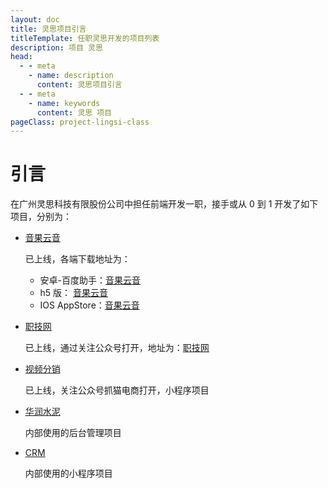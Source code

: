 ```yaml
---
layout: doc
title: 灵思项目引言
titleTemplate: 任职灵思开发的项目列表
description: 项目 灵思
head:
  - - meta
    - name: description
      content: 灵思项目引言
  - - meta
    - name: keywords
      content: 灵思 项目
pageClass: project-lingsi-class
---
```


# 引言

在广州灵思科技有限股份公司中担任前端开发一职，接手或从 0 到 1 开发了如下项目，分别为：

- [音果云音](/project/lingsi/music/)

  已上线，各端下载地址为：

  - 安卓-百度助手：[音果云音](https://mobile.baidu.com/item?pid=5000028289&source=appbaidu)
  - h5 版： [音果云音](https://app.yinguokongjian.com/h5)
  - IOS AppStore：[音果云音](https://apps.apple.com/cn/app/%E9%9F%B3%E6%9E%9C%E4%BA%91%E9%9F%B3/id6445878897)

- [职技网](/project/lingsi/职技网/)

  已上线，通过关注公众号打开，地址为：[职技网](http://www.zhijijob.com/client/#/)

- [视频分销](/project/lingsi/sale/)

  已上线，关注公众号抓猫电商打开，小程序项目

- [华润水泥](/project/lingsi/水泥/)

  内部使用的后台管理项目

- [CRM](/project/lingsi/crm/)

  内部使用的小程序项目
